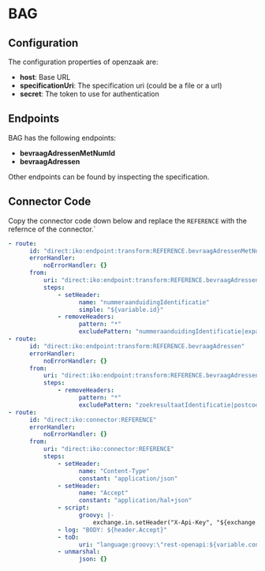 # BAG 

## Configuration

The configuration properties of openzaak are:
- **host**: Base URL 
- **specificationUri**: The specification uri (could be a file or a url)
- **secret**: The token to use for authentication

## Endpoints

BAG has the following endpoints:
- **bevraagAdressenMetNumId**
- **bevraagAdressen**

Other endpoints can be found by inspecting the specification.

## Connector Code

Copy the connector code down below and replace the `REFERENCE` with the refernce of the connector.`

```yaml
- route:
      id: "direct:iko:endpoint:transform:REFERENCE.bevraagAdressenMetNumId"
      errorHandler:
          noErrorHandler: {}
      from:
          uri: "direct:iko:endpoint:transform:REFERENCE.bevraagAdressenMetNumId"
          steps:
              - setHeader:
                    name: "nummeraanduidingIdentificatie"
                    simple: "${variable.id}"
              - removeHeaders:
                    pattern: "*"
                    excludePattern: "nummeraanduidingIdentificatie|expand|inclusiefEindStatus"
- route:
      id: "direct:iko:endpoint:transform:REFERENCE.bevraagAdressen"
      errorHandler:
          noErrorHandler: {}
      from:
          uri: "direct:iko:endpoint:transform:REFERENCE.bevraagAdressen"
          steps:
              - removeHeaders:
                    pattern: "*"
                    excludePattern: "zoekresultaatIdentificatie|postcode|huisnummer|huisnummertoevoeging|huisletter|exacteMatch|adresseerbareObjectIdentificatie|woonplaatsNaam|openbareRuimteNaam|pandIdentificatie|expand|page|pageSize|q|inclusiefEindStatus|openbareRuimteIdentificatie"
- route:
      id: "direct:iko:connector:REFERENCE"
      errorHandler:
          noErrorHandler: {}
      from:
          uri: "direct:iko:connector:REFERENCE"
          steps:
              - setHeader:
                    name: "Content-Type"
                    constant: "application/json"
              - setHeader:
                    name: "Accept"
                    constant: "application/hal+json"
              - script:
                    groovy: |-
                        exchange.in.setHeader("X-Api-Key", "${exchange.getVariable('configProperties', Map).secret}")
              - log: "BODY: ${header.Accept}"
              - toD:
                    uri: "language:groovy:\"rest-openapi:${variable.configProperties.specificationUri}#${variable.operation}?host=${variable.configProperties.host}\""
              - unmarshal:
                    json: {}
```